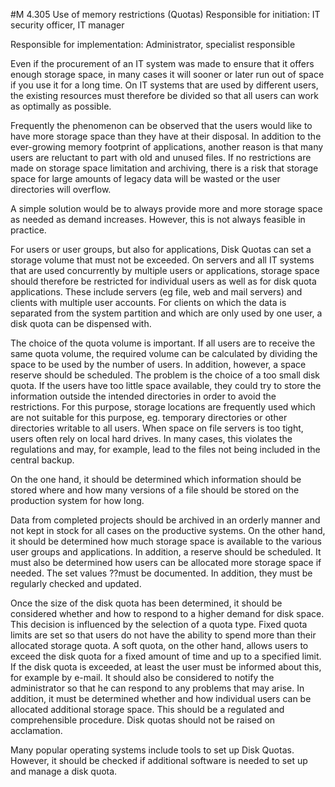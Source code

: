 #M 4.305 Use of memory restrictions (Quotas)
Responsible for initiation: IT security officer, IT manager

Responsible for implementation: Administrator, specialist responsible

Even if the procurement of an IT system was made to ensure that it offers enough storage space, in many cases it will sooner or later run out of space if you use it for a long time. On IT systems that are used by different users, the existing resources must therefore be divided so that all users can work as optimally as possible.

Frequently the phenomenon can be observed that the users would like to have more storage space than they have at their disposal. In addition to the ever-growing memory footprint of applications, another reason is that many users are reluctant to part with old and unused files. If no restrictions are made on storage space limitation and archiving, there is a risk that storage space for large amounts of legacy data will be wasted or the user directories will overflow.

A simple solution would be to always provide more and more storage space as needed as demand increases. However, this is not always feasible in practice.

For users or user groups, but also for applications, Disk Quotas can set a storage volume that must not be exceeded. On servers and all IT systems that are used concurrently by multiple users or applications, storage space should therefore be restricted for individual users as well as for disk quota applications. These include servers (eg file, web and mail servers) and clients with multiple user accounts. For clients on which the data is separated from the system partition and which are only used by one user, a disk quota can be dispensed with.

The choice of the quota volume is important. If all users are to receive the same quota volume, the required volume can be calculated by dividing the space to be used by the number of users. In addition, however, a space reserve should be scheduled. The problem is the choice of a too small disk quota. If the users have too little space available, they could try to store the information outside the intended directories in order to avoid the restrictions. For this purpose, storage locations are frequently used which are not suitable for this purpose, eg. temporary directories or other directories writable to all users. When space on file servers is too tight, users often rely on local hard drives. In many cases, this violates the regulations and may, for example, lead to the files not being included in the central backup.

On the one hand, it should be determined which information should be stored where and how many versions of a file should be stored on the production system for how long.

Data from completed projects should be archived in an orderly manner and not kept in stock for all cases on the productive systems. On the other hand, it should be determined how much storage space is available to the various user groups and applications. In addition, a reserve should be scheduled. It must also be determined how users can be allocated more storage space if needed. The set values ??must be documented. In addition, they must be regularly checked and updated.

Once the size of the disk quota has been determined, it should be considered whether and how to respond to a higher demand for disk space. This decision is influenced by the selection of a quota type. Fixed quota limits are set so that users do not have the ability to spend more than their allocated storage quota. A soft quota, on the other hand, allows users to exceed the disk quota for a fixed amount of time and up to a specified limit. If the disk quota is exceeded, at least the user must be informed about this, for example by e-mail. It should also be considered to notify the administrator so that he can respond to any problems that may arise. In addition, it must be determined whether and how individual users can be allocated additional storage space. This should be a regulated and comprehensible procedure. Disk quotas should not be raised on acclamation.

Many popular operating systems include tools to set up Disk Quotas. However, it should be checked if additional software is needed to set up and manage a disk quota.



